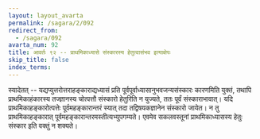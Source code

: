 ```yaml
---
layout: layout_avarta
permalink: /sagara/2/092
redirect_from:
  - /sagara/092
avarta_num: 92
title: आवर्तः ९२ -- प्राथमिकाध्यासे संस्कारस्य हेतुत्वासंभव इत्याक्षेपः
skip_title: false
index_terms: 
---
```


स्यादेतत् -- यद्यप्युत्तरोत्तराहङ्काराद्यध्यासं प्रति पूर्वपूर्वाध्यासानुभवजन्यसंस्कारः
कारणमिति युक्तं, तथापि प्राथमिकाहंकारस्य तज्ज्ञानस्य चोत्पत्तौ संस्कारो
हेतुरिति न युज्यते, ततः पूर्वं संस्काराभावात्।
यदि प्राथमिकाहङ्कारोत्पत्तेः पूर्वमहङ्कारान्तरं स्यात् तदा तद्विषयकज्ञानेन संस्कारो जायेत।
न तु
प्राथमिकाहङ्कारात् पूर्वमहङ्कारान्तरमस्तीत्यभ्युपगम्यते।
एवमेव सकलवस्तूनां
प्राथमिकाध्यासस्य हेतुः संस्कार इति वक्तुं न शक्यते।

